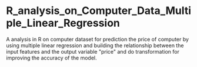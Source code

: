 # R_analysis_on_Computer_Data_Multiple_Linear_Regression
A analysis in R on computer dataset for prediction the price of computer by using multiple linear regression and building the relationship between the input features and the output variable "price" and do transformation for improving the accuracy of the model.
